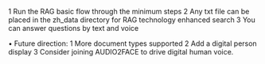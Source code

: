 1 Run the RAG basic flow through the minimum steps
2 Any txt file can be placed in the zh_data directory for RAG technology enhanced search
3 You can answer questions by text and voice

• Future direction:
1 More document types supported
2 Add a digital person display
3 Consider joining AUDIO2FACE to drive digital human voice.
